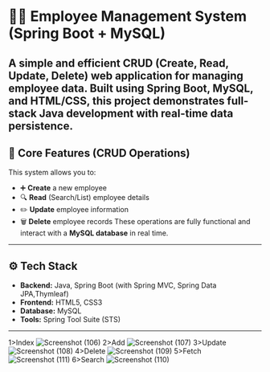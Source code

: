 # 🧑‍💼 Employee Management System (Spring Boot + MySQL)

A simple and efficient **CRUD (Create, Read, Update, Delete)** web application for managing employee data. Built using **Spring Boot**, **MySQL**, and **HTML/CSS**, this project demonstrates full-stack Java development with real-time data persistence.
---
## 🔧 Core Features (CRUD Operations)

This system allows you to:

- ➕ **Create** a new employee
- 🔍 **Read** (Search/List) employee details
- ✏️ **Update** employee information
- 🗑️ **Delete** employee records
These operations are fully functional and interact with a **MySQL database** in real time.
---
## ⚙️ Tech Stack
- **Backend:** Java, Spring Boot (with Spring MVC, Spring Data JPA,Thymleaf)
- **Frontend:** HTML5, CSS3
- **Database:** MySQL
- **Tools:** Spring Tool Suite (STS)
---
1>Index
![Screenshot (106)](https://github.com/user-attachments/assets/9b9889ee-7aca-4e13-9bba-fc3dceddfa44)
2>Add
![Screenshot (107)](https://github.com/user-attachments/assets/679f63c1-1687-42d1-bedc-4a7a7895c5dc)
3>Update
![Screenshot (108)](https://github.com/user-attachments/assets/651c4cdc-36b6-4f3b-b7ed-56915db4a5e8)
4>Delete
![Screenshot (109)](https://github.com/user-attachments/assets/fe255199-1faa-4c13-b189-62815ec94834)
5>Fetch
![Screenshot (111)](https://github.com/user-attachments/assets/eac69372-981f-45f9-a6a6-78b86441814c)
6>Search
![Screenshot (110)](https://github.com/user-attachments/assets/5480ba83-fba6-4ecf-95c4-0350ce8e87c5)


